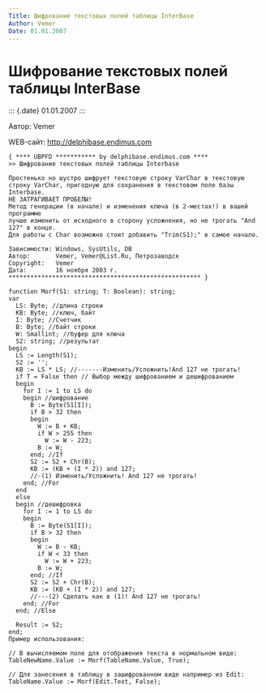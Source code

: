 ```yaml
---
Title: Шифрование текстовых полей таблицы InterBase
Author: Vemer
Date: 01.01.2007
---
```



Шифрование текстовых полей таблицы InterBase
============================================

::: {.date}
01.01.2007
:::

Автор: Vemer

WEB-сайт: http://delphibase.endimus.com

    { **** UBPFD *********** by delphibase.endimus.com ****
    >> Шифрование текстовых полей таблицы Interbase
     
    Простенько но шустро шифрует текстовую строку VarChar в текстовую
    строку VarChar, пригодную для сохранения в текстовом поле базы Interbase.
    НЕ ЗАТРАГИВАЕТ ПРОБЕЛЫ!
    Метод генерации (в начале) и изменения ключа (в 2-местах!) в вашей программе
    лучше изменить от исходного в сторону усложнения, но не трогать "And 127" в конце.
    Для работы с Char возможно стоит добавить "Trim(S1);" в самое начало.
     
    Зависимости: Windows, SysUtils, DB
    Автор:       Vemer, Vemer@List.Ru, Петрозаводск
    Copyright:   Vemer
    Дата:        16 ноября 2003 г.
    ***************************************************** }
     
    function Morf(S1: string; T: Boolean): string;
    var
      LS: Byte; //длина строки
      KB: Byte; //ключ, байт
      I: Byte; //Счетчик
      B: Byte; //байт строки
      W: Smallint; //буфер для ключа
      S2: string; //результат
    begin
      LS := Length(S1);
      S2 := '';
      KB := LS * LS; //-------Изменить/Усложнить!And 127 не трогать!
      if T = False then // Выбор между шифрованием и дешифрованием
      begin
        for I := 1 to LS do
        begin //шифрование
          B := Byte(S1[I]);
          if B > 32 then
          begin
            W := B + KB;
            if W > 255 then
              W := W - 223;
            B := W;
          end; //If
          S2 := S2 + Chr(B);
          KB := (KB + (I * 2)) and 127;
          //-(1) Изменить/Усложнить! And 127 не трогать!
        end; //For
      end
      else
      begin //дешифровка
        for I := 1 to LS do
        begin
          B := Byte(S1[I]);
          if B > 32 then
          begin
            W := B - KB;
            if W < 33 then
              W := W + 223;
            B := W;
          end; //If
          S2 := S2 + Chr(B);
          KB := (KB + (I * 2)) and 127;
          //---(2) Сделать как в (1)! And 127 не трогать!
        end; //For
      end; //Else
     
      Result := S2;
    end;
    Пример использования: 
     
    // В вычисляемом поле для отображения текста в нормальном виде:
    TableNewName.Value := Morf(TableName.Value, True);
     
    // Для занесения в таблицу в зашифрованном виде например из Edit:
    TableName.Value := Morf(Edit.Text, False);
